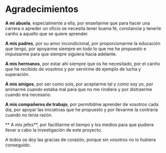 # Agradecimientos

**A mi abuela**, especialmente a ella, por enseñarme que para hacer una carrera o apreder un oficio se necesita tener buena fé, constancia y tenerle cariño a aquello que se quiere aprender.

**A mis padres**, por su amor incondicional, por proporcionarme la educación que tengo, por apoyarme siempre en todo lo que me he propuesto e impulsarme para que siempre siguiera hacia adelante.

**A mis hermanos**, por estar ahí siempre que os he necesitado, por el cariño que he recibido de vosotros y por servirme de ejemplo de lucha y superación.

**A mis amigos**, por ser como sois, por aceptarme tal y como soy yo, por animarme cuando estaba mal para que no me rindiera y por distraerme cuando era necesario.

**A mis compañeros de trabajo**, por permitidme aprender de vosotros cada día, por apoyar las iniciativas que he propuesto y por llevarme la contraria cuando no tenía razón.

** A mis jefes**, por facilitarme el tiempo y los medios para que pudiera llevar a cabo la investigación de este proyecto.

A todos os doy las gracias de corazón, porque sin vosotros no lo hubiera conseguido.
